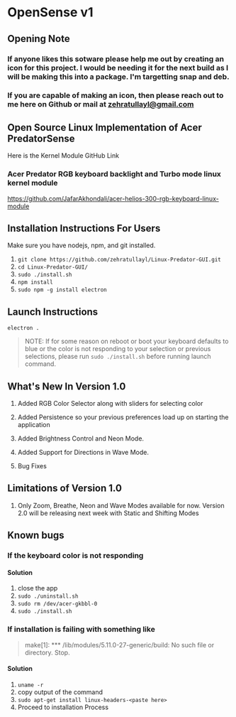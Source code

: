 # OpenSense v1

## Opening Note
### If anyone likes this sotware please help me out by creating an icon for this project. I would be needing it for the next build as I will be making this into a package. I'm targetting snap and deb. 
### If you are capable of making an icon, then please reach out to me here on Github or mail at zehratullayl@gmail.com

## Open Source Linux Implementation of Acer PredatorSense
Here is the Kernel Module GitHub Link 
### Acer Predator RGB keyboard backlight and Turbo mode linux kernel module
https://github.com/JafarAkhondali/acer-helios-300-rgb-keyboard-linux-module
## Installation Instructions For Users
Make sure you have nodejs, npm, and git installed.
1. `git clone https://github.com/zehratullayl/Linux-Predator-GUI.git`
2. `cd Linux-Predator-GUI/`
3. `sudo ./install.sh`
4. `npm install`
5. `sudo npm -g install electron`

## Launch Instructions
`electron .`
> NOTE: If for some reason on reboot or boot your keyboard defaults to blue or the color is not responding to your selection or previous selections, please run `sudo ./install.sh` before running launch command.


## What's New In Version 1.0
1. Added RGB Color Selector along with sliders for selecting color
2. Added Persistence so your previous preferences load up on starting the application 

3. Added Brightness Control and Neon Mode.
4. Added Support for Directions in Wave Mode.
5. Bug Fixes

## Limitations of Version 1.0
1. Only Zoom, Breathe, Neon and Wave Modes available for now. Version 2.0 will be releasing next week with Static and Shifting Modes
## Known bugs
### If the keyboard color is not responding
#### Solution
1. close the app
2. `sudo ./uninstall.sh`
3. `sudo rm /dev/acer-gkbbl-0`
4. `sudo ./install.sh`

### If installation is failing with something like 
> make[1]: *** /lib/modules/5.11.0-27-generic/build: No such file or directory.  Stop.
#### Solution
1. `uname -r`
2. copy output of the command
3. `sudo apt-get install linux-headers-<paste here>`
4. Proceed to installation Process
